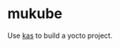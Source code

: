 # mukube

Use [kas](https://kas.readthedocs.io/en/latest/userguide.html#usage) to build a yocto project.
